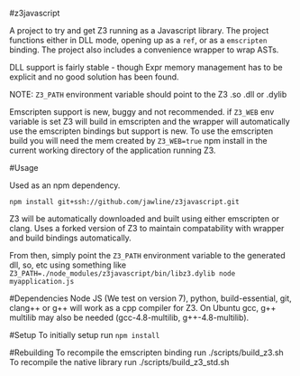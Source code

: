 #z3javascript

A project to try and get Z3 running as a Javascript library. The project functions either in DLL mode, opening up as a `ref`, or as a `emscripten` binding.
The project also includes a convenience wrapper to wrap ASTs.

DLL support is fairly stable - though Expr memory management has to be explicit and no good solution has been found.

NOTE: `Z3_PATH` environment variable should point to the Z3 .so .dll or .dylib

Emscripten support is new, buggy and not recommended. if `Z3_WEB` env variable is set Z3 will build in emscripten and the wrapper will automatically use the emscripten bindings but support is new. To use the emscripten build you will need the mem created by `Z3_WEB=true` npm install in the current working directory of the application running Z3.

#Usage

Used as an npm dependency.

`npm install git+ssh://github.com/jawline/z3javascript.git`

Z3 will be automatically downloaded and built using either emscripten or clang. Uses a forked version of Z3 to maintain compatability with wrapper and build bindings automatically.

From then, simply point the `Z3_PATH` environment variable to the generated dll, so, etc using something like `Z3_PATH=./node_modules/z3javascript/bin/libz3.dylib node myapplication.js`

#Dependencies
Node JS (We test on version 7), python, build-essential,  git, clang++ or g++ will work as a cpp compiler for Z3.
On Ubuntu gcc, g++ multilib may also be needed (gcc-4.8-multilib, g++-4.8-multilib).

#Setup
To initially setup run `npm install`

#Rebuilding
To recompile the emscripten binding run ./scripts/build_z3.sh
To recompile the native library run ./scripts/build_z3_std.sh